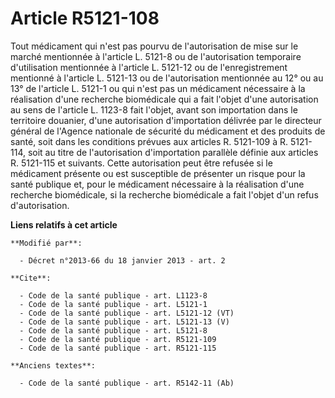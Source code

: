 # Article R5121-108

Tout médicament qui n'est pas pourvu de l'autorisation de mise sur le marché mentionnée à l'article L. 5121-8 ou de
l'autorisation temporaire d'utilisation mentionnée à l'article L. 5121-12 ou de l'enregistrement mentionné à l'article L.
5121-13 ou de l'autorisation mentionnée au 12° ou au 13° de l'article L. 5121-1 ou qui n'est pas un médicament nécessaire à
la réalisation d'une recherche biomédicale qui a fait l'objet d'une autorisation au sens de l'article L. 1123-8 fait l'objet,
avant son importation dans le territoire douanier, d'une autorisation d'importation délivrée par le directeur général de
l'Agence nationale de sécurité du médicament et des produits de santé, soit dans les conditions prévues aux articles R.
5121-109 à R. 5121-114, soit au titre de l'autorisation d'importation parallèle définie aux articles R. 5121-115 et suivants.
Cette autorisation peut être refusée si le médicament présente ou est susceptible de présenter un risque pour la santé
publique et, pour le médicament nécessaire à la réalisation d'une recherche biomédicale, si la recherche biomédicale a fait
l'objet d'un refus d'autorisation.

**Liens relatifs à cet article**

	**Modifié par**:

	  - Décret n°2013-66 du 18 janvier 2013 - art. 2

	**Cite**:

	  - Code de la santé publique - art. L1123-8
	  - Code de la santé publique - art. L5121-1
	  - Code de la santé publique - art. L5121-12 (VT)
	  - Code de la santé publique - art. L5121-13 (V)
	  - Code de la santé publique - art. L5121-8
	  - Code de la santé publique - art. R5121-109
	  - Code de la santé publique - art. R5121-115

	**Anciens textes**:

	  - Code de la santé publique - art. R5142-11 (Ab)
